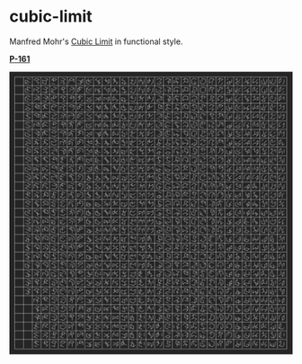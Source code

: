 # cubic-limit

Manfred Mohr's [Cubic Limit](http://www.emohr.com/cubic_limit_1.html) in functional style.

**[P-161](http://www.emohr.com/mohr_cube1_161.html)**

![cubic limit 1](./p161-6.png)
